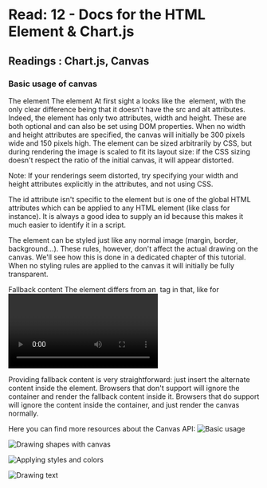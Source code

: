 # Read: 12 - Docs for the HTML <canvas> Element & Chart.js

## Readings : Chart.js, Canvas

### Basic usage of canvas
The <canvas> element
<canvas id="tutorial" width="150" height="150"></canvas>The <canvas> element
<canvas id="tutorial" width="150" height="150"></canvas>
At first sight a <canvas> looks like the <img> element, with the only clear difference being that it doesn't have the src and alt attributes. Indeed, the <canvas> element has only two attributes, width and height. These are both optional and can also be set using DOM properties. When no width and height attributes are specified, the canvas will initially be 300 pixels wide and 150 pixels high. The element can be sized arbitrarily by CSS, but during rendering the image is scaled to fit its layout size: if the CSS sizing doesn't respect the ratio of the initial canvas, it will appear distorted.

Note: If your renderings seem distorted, try specifying your width and height attributes explicitly in the <canvas> attributes, and not using CSS.

The id attribute isn't specific to the <canvas> element but is one of the global HTML attributes which can be applied to any HTML element (like class for instance). It is always a good idea to supply an id because this makes it much easier to identify it in a script.

The <canvas> element can be styled just like any normal image (margin, border, background…). These rules, however, don't affect the actual drawing on the canvas. We'll see how this is done in a dedicated chapter of this tutorial. When no styling rules are applied to the canvas it will initially be fully transparent.

Fallback content
The <canvas> element differs from an <img> tag in that, like for <video>, <audio>, or <picture> elements, it is easy to define some fallback content, to be displayed in older browsers not supporting it, like versions of Internet Explorer earlier than version 9 or textual browsers. You should always provide fallback content to be displayed by those browsers.

Providing fallback content is very straightforward: just insert the alternate content inside the <canvas> element. Browsers that don't support <canvas> will ignore the container and render the fallback content inside it. Browsers that do support <canvas> will ignore the content inside the container, and just render the canvas normally.
  
Here you can find more resources about the Canvas API:
![Basic usage](https://developer.mozilla.org/en-US/docs/Web/API/Canvas_API/Tutorial/Basic_usage)

![Drawing shapes with canvas](https://developer.mozilla.org/en-US/docs/Web/API/Canvas_API/Tutorial/Drawing_shapes)

![Applying styles and colors](https://developer.mozilla.org/en-US/docs/Web/API/Canvas_API/Tutorial/Applying_styles_and_colors)

![Drawing text](https://developer.mozilla.org/en-US/docs/Web/API/Canvas_API/Tutorial/Drawing_text)
